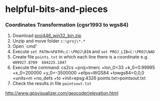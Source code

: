 helpful-bits-and-pieces
=======================

### Coordinates Transformation (cgsr1993 to wgs84) 
1. Download [proj446_win32_bin.zip](http://download.osgeo.org/proj/proj446_win32_bin.zip)
2. Unzip and move folder `c:\proj\*.*`
3. Open `cmd' 
4. Execute `set PATH=%PATH%;C:\PROJ\BIN` and `set PROJ_LIB=C:\PROJ\NAD`
5. Create file `points.txt` in which each line there is a coordinate e.g. `409927.8709	684225.1047`
6. Execute the command: cs2cs +proj=tmerc +lon_0=33 +k_0=0.99995 +x_0=200000 +y_0=-3500000 +ellps=WGS84 +towgs84=0,0,0 +units=m +no_defs +to +init=epsg:4326 points.txt>pointsout.txt
7. Check the results in file `pointsout.txt`


http://www.gpsvisualizer.com/geocoder/elevation.html
